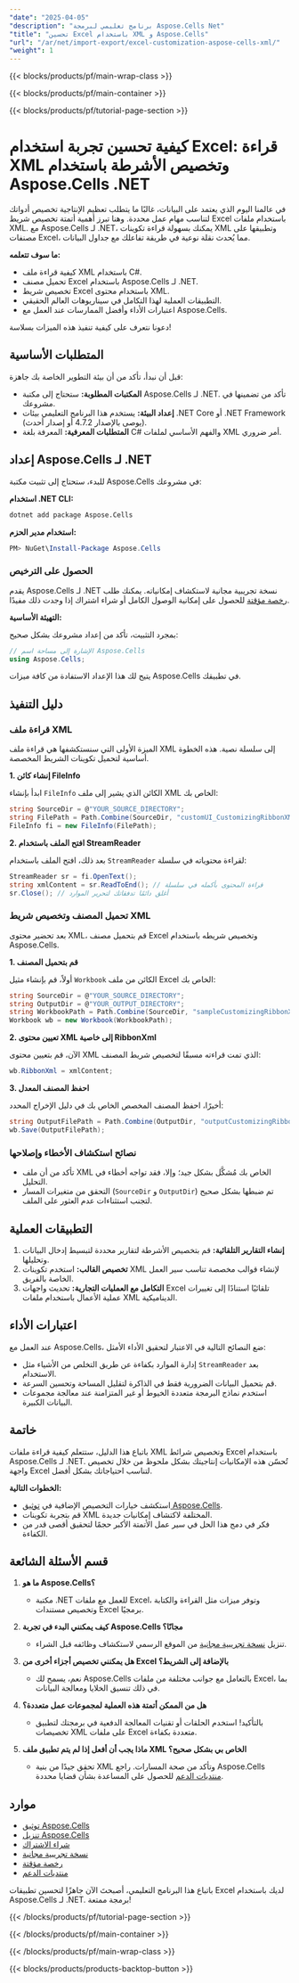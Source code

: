 ```yaml
---
"date": "2025-04-05"
"description": "برنامج تعليمي لبرمجة Aspose.Cells Net"
"title": "تحسين Excel باستخدام XML و Aspose.Cells"
"url": "/ar/net/import-export/excel-customization-aspose-cells-xml/"
"weight": 1
---
```


{{< blocks/products/pf/main-wrap-class >}}

{{< blocks/products/pf/main-container >}}

{{< blocks/products/pf/tutorial-page-section >}}


# كيفية تحسين تجربة استخدام Excel: قراءة XML وتخصيص الأشرطة باستخدام Aspose.Cells .NET

في عالمنا اليوم الذي يعتمد على البيانات، غالبًا ما يتطلب تعظيم الإنتاجية تخصيص أدواتك لتناسب مهام عمل محددة. وهنا تبرز أهمية أتمتة تخصيص شريط Excel باستخدام ملفات XML. مع Aspose.Cells لـ .NET، يمكنك بسهولة قراءة تكوينات XML وتطبيقها على مصنفات Excel، مما يُحدث نقلة نوعية في طريقة تفاعلك مع جداول البيانات.

**ما سوف تتعلمه:**

- كيفية قراءة ملف XML باستخدام C#.
- تحميل مصنف Excel باستخدام Aspose.Cells لـ .NET.
- تخصيص شريط Excel باستخدام محتوى XML.
- التطبيقات العملية لهذا التكامل في سيناريوهات العالم الحقيقي.
- اعتبارات الأداء وأفضل الممارسات عند العمل مع Aspose.Cells.

دعونا نتعرف على كيفية تنفيذ هذه الميزات بسلاسة!

## المتطلبات الأساسية

قبل أن نبدأ، تأكد من أن بيئة التطوير الخاصة بك جاهزة:

- **المكتبات المطلوبة:** ستحتاج إلى مكتبة Aspose.Cells لـ .NET. تأكد من تضمينها في مشروعك.
- **إعداد البيئة:** يستخدم هذا البرنامج التعليمي بيئات .NET Core أو .NET Framework (يوصى بالإصدار 4.7.2 أو إصدار أحدث).
- **المتطلبات المعرفية:** المعرفة بلغة C# والفهم الأساسي لملفات XML أمر ضروري.

## إعداد Aspose.Cells لـ .NET

للبدء، ستحتاج إلى تثبيت مكتبة Aspose.Cells في مشروعك:

**استخدام .NET CLI:**
```bash
dotnet add package Aspose.Cells
```

**استخدام مدير الحزم:**
```powershell
PM> NuGet\Install-Package Aspose.Cells
```

### الحصول على الترخيص

يقدم Aspose.Cells لـ .NET نسخة تجريبية مجانية لاستكشاف إمكانياته. يمكنك طلب [رخصة مؤقتة](https://purchase.aspose.com/temporary-license/) للحصول على إمكانية الوصول الكامل أو شراء اشتراك إذا وجدت ذلك مفيدًا.

**التهيئة الأساسية:**

بمجرد التثبيت، تأكد من إعداد مشروعك بشكل صحيح:

```csharp
// الإشارة إلى مساحة اسم Aspose.Cells
using Aspose.Cells;
```

يتيح لك هذا الإعداد الاستفادة من كافة ميزات Aspose.Cells في تطبيقك.

## دليل التنفيذ

### قراءة ملف XML

الميزة الأولى التي سنستكشفها هي قراءة ملف XML إلى سلسلة نصية. هذه الخطوة أساسية لتحميل تكوينات الشريط المخصصة.

**1. إنشاء كائن FileInfo**

ابدأ بإنشاء `FileInfo` الكائن الذي يشير إلى ملف XML الخاص بك:

```csharp
string SourceDir = @"YOUR_SOURCE_DIRECTORY";
string FilePath = Path.Combine(SourceDir, "customUI_CustomizingRibbonXML.xml");
FileInfo fi = new FileInfo(FilePath);
```

**2. افتح الملف باستخدام StreamReader**

بعد ذلك، افتح الملف باستخدام `StreamReader` لقراءة محتوياته في سلسلة:

```csharp
StreamReader sr = fi.OpenText();
string xmlContent = sr.ReadToEnd(); // قراءة المحتوى بأكمله في سلسلة
sr.Close(); // أغلق دائمًا تدفقاتك لتحرير الموارد
```

### تحميل المصنف وتخصيص شريط XML

بعد تحضير محتوى XML، قم بتحميل مصنف Excel وتخصيص شريطه باستخدام Aspose.Cells.

**1. قم بتحميل المصنف**

أولاً، قم بإنشاء مثيل `Workbook` الكائن من ملف Excel الخاص بك:

```csharp
string SourceDir = @"YOUR_SOURCE_DIRECTORY";
string OutputDir = @"YOUR_OUTPUT_DIRECTORY";
string WorkbookPath = Path.Combine(SourceDir, "sampleCustomizingRibbonXML.xlsx");
Workbook wb = new Workbook(WorkbookPath);
```

**2. تعيين محتوى XML إلى خاصية RibbonXml**

الآن، قم بتعيين محتوى XML الذي تمت قراءته مسبقًا لتخصيص شريط المصنف:

```csharp
wb.RibbonXml = xmlContent;
```

**3. احفظ المصنف المعدل**

أخيرًا، احفظ المصنف المخصص الخاص بك في دليل الإخراج المحدد:

```csharp
string OutputFilePath = Path.Combine(OutputDir, "outputCustomizingRibbonXML.xlsx");
wb.Save(OutputFilePath);
```

### نصائح استكشاف الأخطاء وإصلاحها

- تأكد من أن ملف XML الخاص بك مُشكَّل بشكل جيد؛ وإلا، فقد تواجه أخطاء في التحليل.
- التحقق من متغيرات المسار (`SourceDir` و `OutputDir`) تم ضبطها بشكل صحيح لتجنب استثناءات عدم العثور على الملف.

## التطبيقات العملية

1. **إنشاء التقارير التلقائية:** قم بتخصيص الأشرطة لتقارير محددة لتبسيط إدخال البيانات وتحليلها.
2. **تخصيص القالب:** استخدم تكوينات XML لإنشاء قوالب مخصصة تناسب سير العمل الخاصة بالفريق.
3. **التكامل مع العمليات التجارية:** تحديث واجهات Excel تلقائيًا استنادًا إلى تغييرات عملية الأعمال باستخدام ملفات XML الديناميكية.

## اعتبارات الأداء

عند العمل مع Aspose.Cells، ضع النصائح التالية في الاعتبار لتحقيق الأداء الأمثل:

- إدارة الموارد بكفاءة عن طريق التخلص من الأشياء مثل `StreamReader` بعد الاستخدام.
- قم بتحميل البيانات الضرورية فقط في الذاكرة لتقليل المساحة وتحسين السرعة.
- استخدم نماذج البرمجة متعددة الخيوط أو غير المتزامنة عند معالجة مجموعات البيانات الكبيرة.

## خاتمة

باتباع هذا الدليل، ستتعلم كيفية قراءة ملفات XML وتخصيص شرائط Excel باستخدام Aspose.Cells لـ .NET. تُحسّن هذه الإمكانيات إنتاجيتك بشكل ملحوظ من خلال تخصيص واجهة Excel لتناسب احتياجاتك بشكل أفضل.

**الخطوات التالية:**

- استكشف خيارات التخصيص الإضافية في [توثيق Aspose.Cells](https://reference.aspose.com/cells/net/).
- قم بتجربة تكوينات XML المختلفة لاكتشاف إمكانيات جديدة.
- فكر في دمج هذا الحل في سير عمل الأتمتة الأكبر حجمًا لتحقيق أقصى قدر من الكفاءة.

## قسم الأسئلة الشائعة

1. **ما هو Aspose.Cells؟**
   - مكتبة .NET للعمل مع ملفات Excel، وتوفر ميزات مثل القراءة والكتابة وتخصيص مستندات Excel برمجيًا.

2. **كيف يمكنني البدء في تجربة Aspose.Cells مجانًا؟**
   - تنزيل [نسخة تجريبية مجانية](https://releases.aspose.com/cells/net/) من الموقع الرسمي لاستكشاف وظائفه قبل الشراء.

3. **هل يمكنني تخصيص أجزاء أخرى من Excel بالإضافة إلى الشريط؟**
   - نعم، يسمح لك Aspose.Cells بالتعامل مع جوانب مختلفة من ملفات Excel، بما في ذلك تنسيق الخلايا ومعالجة البيانات.

4. **هل من الممكن أتمتة هذه العملية لمجموعات عمل متعددة؟**
   - بالتأكيد! استخدم الحلقات أو تقنيات المعالجة الدفعية في برمجتك لتطبيق تخصيصات XML على ملفات Excel متعددة بكفاءة.

5. **ماذا يجب أن أفعل إذا لم يتم تطبيق ملف XML الخاص بي بشكل صحيح؟**
   - تحقق جيدًا من بنية XML وتأكد من صحة المسارات. راجع Aspose.Cells [منتديات الدعم](https://forum.aspose.com/c/cells/9) للحصول على المساعدة بشأن قضايا محددة.

## موارد

- [توثيق Aspose.Cells](https://reference.aspose.com/cells/net/)
- [تنزيل Aspose.Cells](https://releases.aspose.com/cells/net/)
- [شراء الاشتراك](https://purchase.aspose.com/buy)
- [نسخة تجريبية مجانية](https://releases.aspose.com/cells/net/)
- [رخصة مؤقتة](https://purchase.aspose.com/temporary-license/)
- [منتديات الدعم](https://forum.aspose.com/c/cells/9)

باتباع هذا البرنامج التعليمي، أصبحتَ الآن جاهزًا لتحسين تطبيقات Excel لديك باستخدام Aspose.Cells لـ .NET. برمجة ممتعة!

{{< /blocks/products/pf/tutorial-page-section >}}

{{< /blocks/products/pf/main-container >}}

{{< /blocks/products/pf/main-wrap-class >}}

{{< blocks/products/products-backtop-button >}}